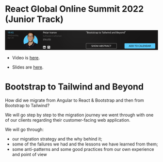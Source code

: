 # React Global Online Summit 2022 (Junior Track)

![](img-from-website.png)

- Video is [here](https://www.youtube.com/watch?v=u4QTr56t7iM&t=24633s&ab_channel=GeekleOfficial).

- Slides are [here](https://petarivanov.me/bootstrap-to-tailwind-and-beyond-react-global-summit-2022.pdf).

# Bootstrap to Tailwind and Beyond

How did we migrate from Angular to React & Bootstrap and then from Bootstrap to Tailwind?

We will go step by step to the migration journey we went through with one of our clients regarding their customer-facing web application.

We will go through:

- our migration strategy and the why behind it;
- some of the failures we had and the lessons we have learned from them;
- some anti-patterns and some good practices from our own experience and point of view

